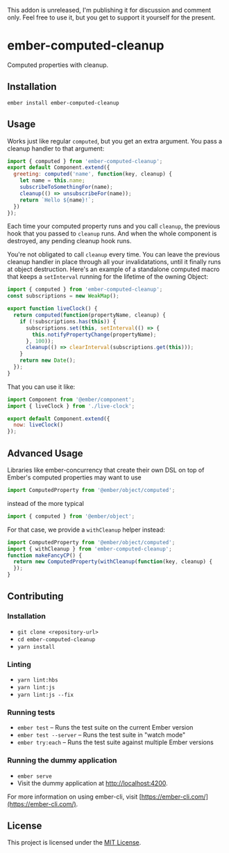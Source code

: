 This addon is unreleased, I'm publishing it for discussion and comment only. Feel free to use it, but you get to support it yourself for the present.

ember-computed-cleanup
==============================================================================

Computed properties with cleanup.

Installation
------------------------------------------------------------------------------

```
ember install ember-computed-cleanup
```


Usage
------------------------------------------------------------------------------

Works just like regular `computed`, but you get an extra argument. You pass a
cleanup handler to that argument:

```js
import { computed } from 'ember-computed-cleanup';
export default Component.extend({
  greeting: computed('name', function(key, cleanup) {
    let name = this.name;
    subscribeToSomethingFor(name);
    cleanup(() => unsubscribeFor(name));
    return `Hello ${name}!`;
  })
});
```

Each time your computed property runs and you call `cleanup`, the previous hook
that you passed to `cleanup` runs. And when the whole component is destroyed,
any pending cleanup hook runs.

You're not obligated to call `cleanup` every time. You can leave the previous
cleanup handler in place through all your invalidatations, until it finally runs
at object destruction. Here's an example of a standalone computed macro that keeps a `setInterval` running for the lifetime of the owning Object:

```js
import { computed } from 'ember-computed-cleanup';
const subscriptions = new WeakMap();

export function liveClock() {
  return computed(function(propertyName, cleanup) {
    if (!subscriptions.has(this)) {
      subscriptions.set(this, setInterval(() => {
        this.notifyPropertyChange(propertyName);
      }, 100));
      cleanup(() => clearInterval(subscriptions.get(this)));
    }
    return new Date();
  });
}
```

That you can use it like:

```js
import Component from '@ember/component';
import { liveClock } from './live-clock';

export default Component.extend({
  now: liveClock()
});
```

Advanced Usage
------------------------------------------------------------------------------

Libraries like ember-concurrency that create their own DSL on top of Ember's computed properties may want to use

```js
import ComputedProperty from '@ember/object/computed';
```

instead of the more typical

```js
import { computed } from '@ember/object';
```

For that case, we provide a `withCleanup` helper instead:

```js
import ComputedProperty from '@ember/object/computed';
import { withCleanup } from 'ember-computed-cleanup';
function makeFancyCP() {
  return new ComputedProperty(withCleanup(function(key, cleanup) {
  });
}
```

Contributing
------------------------------------------------------------------------------

### Installation

* `git clone <repository-url>`
* `cd ember-computed-cleanup`
* `yarn install`

### Linting

* `yarn lint:hbs`
* `yarn lint:js`
* `yarn lint:js --fix`

### Running tests

* `ember test` – Runs the test suite on the current Ember version
* `ember test --server` – Runs the test suite in "watch mode"
* `ember try:each` – Runs the test suite against multiple Ember versions

### Running the dummy application

* `ember serve`
* Visit the dummy application at [http://localhost:4200](http://localhost:4200).

For more information on using ember-cli, visit [https://ember-cli.com/](https://ember-cli.com/).

License
------------------------------------------------------------------------------

This project is licensed under the [MIT License](LICENSE.md).
